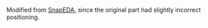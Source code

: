 Modified from [SnapEDA](https://www.snapeda.com/parts/54819-0519/Molex/view-part/), since the original part had slightly incorrect positioning.
